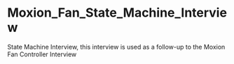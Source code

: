# Moxion_Fan_State_Machine_Interview
State Machine Interview, this interview is used as a follow-up to the Moxion Fan Controller Interview
